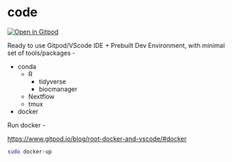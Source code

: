 # code

[![Open in Gitpod](https://gitpod.io/button/open-in-gitpod.svg)](https://gitpod.io/#https://github.com/sk-sahu/code)

Ready to use Gitpod/VScode IDE + Prebuilt Dev Environment, with minimal set of tools/packages -

- conda
  - R
    - tidyverse
    - biocmanager
  - Nextflow
  - tmux
- docker

Run docker - 

https://www.gitpod.io/blog/root-docker-and-vscode/#docker

```bash
sudo docker-up
```
